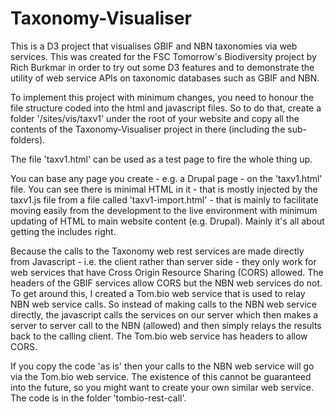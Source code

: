 # Taxonomy-Visualiser
This is a D3 project that visualises GBIF and NBN taxonomies via web services. This was created for the FSC Tomorrow's Biodiversity project by Rich Burkmar in order to try out some D3 features and to demonstrate the utility of web service APIs on taxonomic databases such as GBIF and NBN.

To implement this project with minimum changes, you need to honour the file structure coded into the html and javascript files. So to do that, create a folder '/sites/vis/taxv1' under the root of your website and copy all the contents of the Taxonomy-Visualiser project in there (including the sub-folders).

The file 'taxv1.html' can be used as a test page to fire the whole thing up. 

You can base any page you create - e.g. a Drupal page - on the 'taxv1.html' file. You can see there is minimal HTML in it - that is mostly injected by the taxv1.js file from a file called 'taxv1-import.html' - that is mainly to facilitate moving easily from the development to the live environment with minimum updating of HTML to main website content (e.g. Drupal). Mainly it's all about getting the includes right.

Because the calls to the Taxonomy web rest services are made directly from Javascript - i.e. the client rather than server side - they only work for web services that have Cross Origin Resource Sharing (CORS) allowed. The headers of the GBIF services allow CORS but the NBN web services do not. To get around this, I created a Tom.bio web service that is used to relay NBN web service calls. So instead of making calls to the NBN web service directly, the javascript calls the services on our server which then makes a server to server call to the NBN (allowed) and then simply relays the results back to the calling client. The Tom.bio web service has headers to allow CORS.

If you copy the code 'as is' then your calls to the NBN web service will go via the Tom.bio web service. The existence of this cannot be guaranteed into the future, so you might want to create your own similar web service. The code is in the folder 'tombio-rest-call'.


